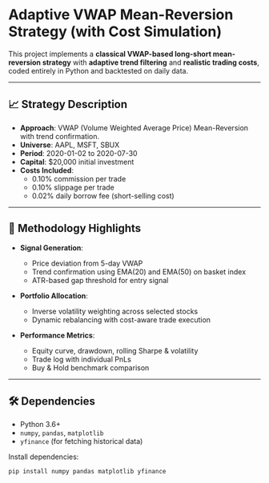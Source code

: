 # Adaptive VWAP Mean-Reversion Strategy (with Cost Simulation)

This project implements a **classical VWAP-based long-short mean-reversion strategy** with **adaptive trend filtering** and **realistic trading costs**, coded entirely in Python and backtested on daily data.

---

## 📈 Strategy Description

- **Approach**: VWAP (Volume Weighted Average Price) Mean-Reversion with trend confirmation.
- **Universe**: AAPL, MSFT, SBUX
- **Period**: 2020-01-02 to 2020-07-30
- **Capital**: $20,000 initial investment
- **Costs Included**:
  - 0.10% commission per trade
  - 0.10% slippage per trade
  - 0.02% daily borrow fee (short-selling cost)

---

## 🧠 Methodology Highlights

- **Signal Generation**:
  - Price deviation from 5-day VWAP
  - Trend confirmation using EMA(20) and EMA(50) on basket index
  - ATR-based gap threshold for entry signal

- **Portfolio Allocation**:
  - Inverse volatility weighting across selected stocks
  - Dynamic rebalancing with cost-aware trade execution

- **Performance Metrics**:
  - Equity curve, drawdown, rolling Sharpe & volatility
  - Trade log with individual PnLs
  - Buy & Hold benchmark comparison

---

## 🛠️ Dependencies

- Python 3.6+
- `numpy`, `pandas`, `matplotlib`
- `yfinance` (for fetching historical data)

Install dependencies:

```bash
pip install numpy pandas matplotlib yfinance
